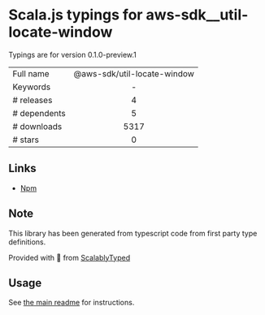 
# Scala.js typings for aws-sdk__util-locate-window

Typings are for version 0.1.0-preview.1



|                    |                 |
| ------------------ | :-------------: |
| Full name          | @aws-sdk/util-locate-window |
| Keywords           | - |
| # releases         | 4 |
| # dependents       | 5 |
| # downloads        | 5317 |
| # stars            | 0 |

## Links
- [Npm](https://www.npmjs.com/package/%40aws-sdk%2Futil-locate-window)
    


## Note
This library has been generated from typescript code from first party type definitions.

Provided with :purple_heart: from [ScalablyTyped](https://github.com/oyvindberg/ScalablyTyped)

## Usage
See [the main readme](../../readme.md) for instructions.


